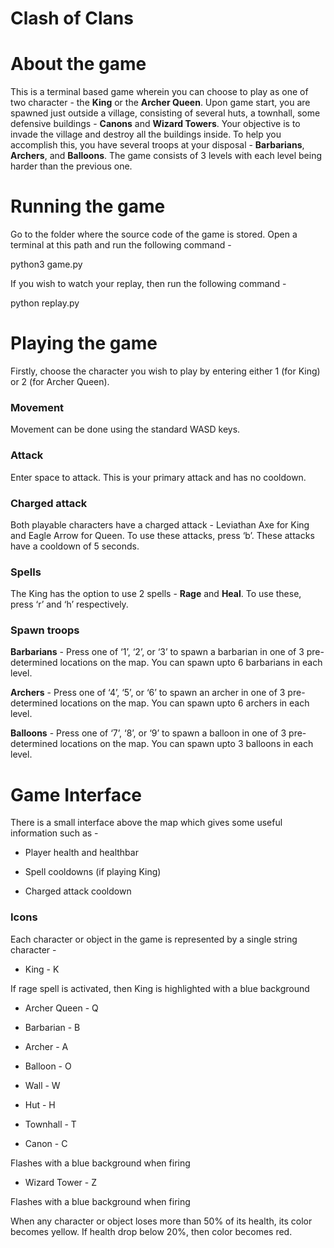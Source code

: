 # Clash of Clans

# About the game

This is a terminal based game wherein you can choose to play as one of two character - the **King** or the **Archer Queen**. Upon game start, you are spawned just outside a village, consisting of several huts, a townhall, some defensive buildings - **Canons** and **Wizard Towers**. Your objective is to invade the village and destroy all the buildings inside. To help you accomplish this, you have several troops at your disposal - **Barbarians**, **Archers**, and **Balloons**. The game consists of 3 levels with each level being harder than the previous one.

# Running the game

Go to the folder where the source code of the game is stored. Open a terminal at this path and run the following command -

python3 game.py

If you wish to watch your replay, then run the following command -

python replay.py

# Playing the game

Firstly, choose the character you wish to play by entering either 1 (for King) or 2 (for Archer Queen).

### Movement

Movement can be done using the standard WASD keys.

### Attack

Enter space to attack. This is your primary attack and has no cooldown.

### Charged attack

Both playable characters have a charged attack - Leviathan Axe for King and Eagle Arrow for Queen. To use these attacks, press ‘b’. These attacks have a cooldown of 5 seconds.

### Spells

The King has the option to use 2 spells - **Rage** and **Heal**. To use these, press ‘r’ and ‘h’ respectively.

### Spawn troops

**Barbarians** - Press one of ‘1’, ‘2’, or ‘3’ to spawn a barbarian in one of 3 pre-determined locations on the map. You can spawn upto 6 barbarians in each level.

**Archers** - Press one of ‘4’, ‘5’, or ‘6’ to spawn an archer in one of 3 pre-determined locations on the map. You can spawn upto 6 archers in each level.

**Balloons** - Press one of ‘7’, ‘8’, or ‘9’ to spawn a balloon in one of 3 pre-determined locations on the map. You can spawn upto 3 balloons in each level.

# Game Interface

There is a small interface above the map which gives some useful information such as - 

- Player health and healthbar

- Spell cooldowns (if playing King)

- Charged attack cooldown

### Icons

Each character or object in the game is represented by a single string character - 

- King - K

If rage spell is activated, then King is highlighted with a blue background

- Archer Queen - Q

- Barbarian - B

- Archer - A

- Balloon - O

- Wall - W

- Hut - H

- Townhall - T

- Canon - C

Flashes with a blue background when firing

- Wizard Tower - Z

Flashes with a blue background when firing

When any character or object loses more than 50% of its health, its color becomes yellow. If health drop below 20%, then color becomes red.

